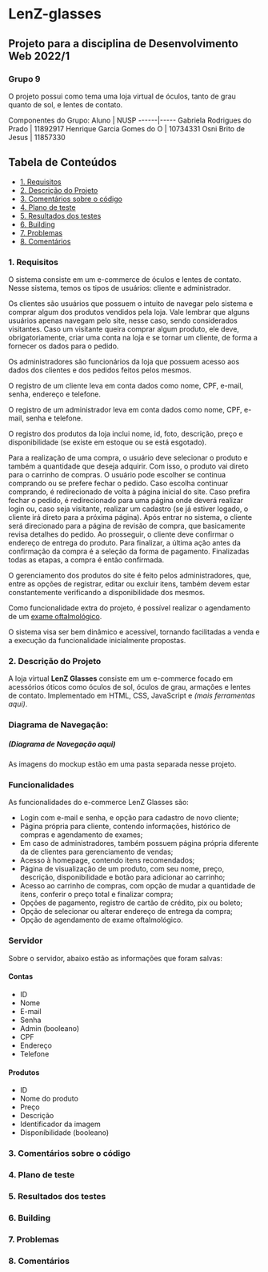 # LenZ-glasses
## Projeto para a disciplina de Desenvolvimento Web 2022/1 
### Grupo 9
O projeto possui como tema uma loja virtual de óculos, tanto de grau quanto de sol, e lentes de contato.

Componentes do Grupo: 
Aluno | NUSP
------|-----
Gabriela Rodrigues do Prado | 11892917
Henrique Garcia Gomes do O | 10734331
Osni Brito de Jesus | 11857330

## Tabela de Conteúdos

- [1. Requisitos](#1-requisitos)
- [2. Descrição do Projeto](#2-descrição-do-projeto)
- [3. Comentários sobre o código](#3-comentários-sobre-o-código)
- [4. Plano de teste](#4-plano-de-teste)
- [5. Resultados dos testes](#5-resultados-dos-testes)
- [6. Building](#6-building)
- [7. Problemas](#7-problemas)
- [8. Comentários](#8-comentários)
### 1. Requisitos
O sistema consiste em um e-commerce de óculos e lentes de contato. Nesse sistema, temos os tipos de usuários: cliente e administrador. 

Os clientes são usuários que possuem o intuito de navegar pelo sistema e comprar algum dos produtos vendidos pela loja. Vale lembrar que alguns usuários apenas navegam pelo site, nesse caso, sendo considerados visitantes. Caso um visitante queira comprar algum produto, ele deve, obrigatoriamente, criar uma conta na loja e se tornar um cliente, de forma a fornecer os dados para o pedido.

Os administradores são funcionários da loja que possuem acesso aos dados dos clientes e dos pedidos feitos pelos mesmos. 

O registro de um cliente leva em conta dados como nome, CPF, e-mail, senha, endereço e telefone.

O registro de um administrador leva em conta dados como nome, CPF, e-mail, senha e telefone.

O registro dos produtos da loja inclui nome, id, foto, descrição, preço e disponibilidade (se existe em estoque ou se está esgotado).

Para a realização de uma compra, o usuário deve selecionar o produto e também a quantidade que deseja adquirir. Com isso, o produto vai direto para o carrinho de compras. O usuário pode escolher se continua comprando ou se prefere fechar o pedido. Caso escolha continuar comprando, é redirecionado de volta à página inicial do site. Caso prefira fechar o pedido, é redirecionado para uma página onde deverá realizar login ou, caso seja visitante, realizar um cadastro (se já estiver logado, o cliente irá direto para a próxima página). Após entrar no sistema, o cliente será direcionado para a página de revisão de compra, que basicamente revisa detalhes do pedido. Ao prosseguir, o cliente deve confirmar o endereço de entrega do produto. Para finalizar, a última ação antes da confirmação da compra é a seleção da forma de pagamento. Finalizadas todas as etapas, a compra é então confirmada.

O gerenciamento dos produtos do site é feito pelos administradores, que, entre as opções de registrar, editar ou excluir itens, também devem estar constantemente verificando a disponibilidade dos mesmos.

Como funcionalidade extra do projeto, é possível realizar o agendamento de um [exame oftalmológico](https://www.tuasaude.com/exame-oftalmologico/).

O sistema visa ser bem dinâmico e acessível, tornando facilitadas a venda e a execução da funcionalidade inicialmente propostas.

### 2. Descrição do Projeto

A loja virtual **LenZ Glasses** consiste em um e-commerce focado em acessórios óticos como óculos de sol, óculos de grau, armações e lentes de contato. Implementado em HTML, CSS, JavaScript e *(mais ferramentas aqui)*.

### Diagrama de Navegação:
##### (Diagrama de Navegação aqui)

As imagens do mockup estão em uma pasta separada nesse projeto.

### Funcionalidades
As funcionalidades do e-commerce LenZ Glasses são:
* Login com e-mail e senha, e opção para cadastro de novo cliente;
* Página própria para cliente, contendo informações, histórico de compras e agendamento de exames;
* Em caso de administradores, também possuem página própria diferente da de clientes para gerenciamento de vendas;
* Acesso à homepage, contendo itens recomendados;
* Página de visualização de um produto, com seu nome, preço, descrição, disponibilidade e botão para adicionar ao carrinho;
* Acesso ao carrinho de compras, com opção de mudar a quantidade de itens, conferir o preço total e finalizar compra;
* Opções de pagamento, registro de cartão de crédito, pix ou boleto;
* Opção de selecionar ou alterar endereço de entrega da compra;
* Opção de agendamento de exame oftalmológico. 

### Servidor 

Sobre o servidor, abaixo estão as informações que foram salvas:

#### Contas
* ID
* Nome
* E-mail
* Senha
* Admin (booleano)
* CPF
* Endereço
* Telefone

#### Produtos
* ID
* Nome do produto
* Preço
* Descrição
* Identificador da imagem
* Disponíbilidade (booleano)

### 3. Comentários sobre o código
### 4. Plano de teste
### 5. Resultados dos testes
### 6. Building
### 7. Problemas
### 8. Comentários
